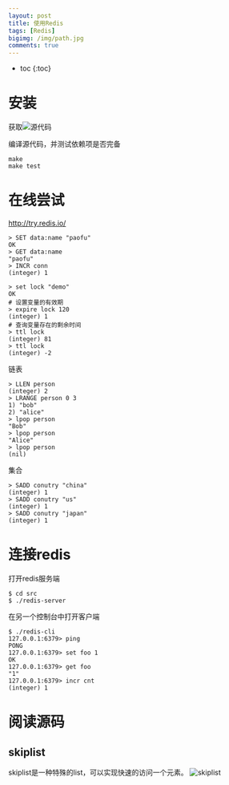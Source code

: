 ```yaml
---
layout: post
title: 使用Redis
tags: [Redis]
bigimg: /img/path.jpg
comments: true
---
```


* toc
{:toc}

# 安装

获取![源代码](https://github.com/antirez/redis)

编译源代码，并测试依赖项是否完备
```
make
make test
```


# 在线尝试

http://try.redis.io/

```
> SET data:name "paofu"
OK
> GET data:name
"paofu"
> INCR conn
(integer) 1
```

```
> set lock "demo"
OK
# 设置变量的有效期
> expire lock 120
(integer) 1
# 查询变量存在的剩余时间
> ttl lock
(integer) 81
> ttl lock
(integer) -2
```

链表
```
> LLEN person
(integer) 2
> LRANGE person 0 3
1) "bob"
2) "alice"
> lpop person
"Bob"
> lpop person
"Alice"
> lpop person
(nil)
```

集合
```
> SADD conutry "china"
(integer) 1
> SADD conutry "us"
(integer) 1
> SADD conutry "japan"
(integer) 1
```

# 连接redis

打开redis服务端
```
$ cd src
$ ./redis-server
```

在另一个控制台中打开客户端
```
$ ./redis-cli
127.0.0.1:6379> ping
PONG
127.0.0.1:6379> set foo 1
OK
127.0.0.1:6379> get foo
"1"
127.0.0.1:6379> incr cnt
(integer) 1
```

# 阅读源码

## skiplist

skiplist是一种特殊的list，可以实现快速的访问一个元素。
![skiplist](http://dl2.iteye.com/upload/attachment/0098/8861/0ebae998-16af-33d5-a256-0392b26bae87.jpg)

